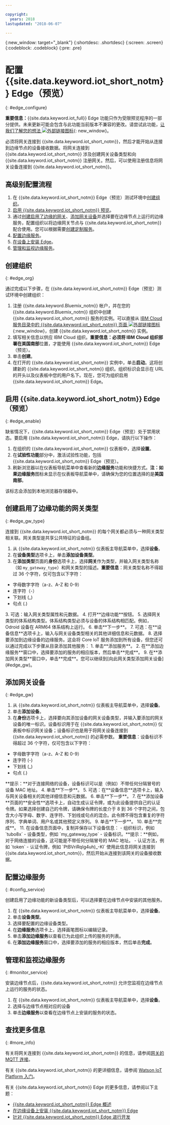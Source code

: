```yaml
---

copyright:
  years: 2018
lastupdated: "2018-06-07"

---
```


{:new_window: target="\_blank"}
{:shortdesc: .shortdesc}
{:screen: .screen}
{:codeblock: .codeblock}
{:pre: .pre}


# 配置 {{site.data.keyword.iot_short_notm}} Edge（预览）
{: #edge_configure}

**重要信息：**{{site.data.keyword.iot_full}} Edge 功能只作为受限预览程序的一部分提供。未来更新可能会包含与此功能当前版本不兼容的更改。请尝试此功能，[让我们了解您的想法 ![外部链接图标](../../../icons/launch-glyph.svg)](https://developer.ibm.com/answers/smart-spaces/17/internet-of-things.html){: new_window}。

必须将网关连接到 {{site.data.keyword.iot_short_notm}}，然后才能开始从连接到边缘节点的设备接收数据。将网关连接到 {{site.data.keyword.iot_short_notm}} 涉及创建网关设备类型和向 {{site.data.keyword.iot_short_notm}} 注册网关。然后，可以使用注册信息将网关设备连接到 {{site.data.keyword.iot_short_notm}}。


## 高级别配置流程

1. 在 {{site.data.keyword.iot_short_notm}} Edge（预览）测试环境中[创建组织](#edge_org)。
2. [启用 {{site.data.keyword.iot_short_notm}} 预览](#edge_enable)。
3. 通过[创建启用了边缘的网关](#edge_gw_type)、[添加网关设备](#edge_gw)并选择要在边缘节点上运行的边缘服务，配置组织以将边缘网关节点与 {{site.data.keyword.iot_short_notm}} 配合使用。您可以根据需要[创建定制服务](WIoTP_edge_dev.html#create_service)。
4. [配置边缘服务](#config_service)。
5. [在设备上安装 Edge](#edge_install_device)。
6. [管理和监视边缘服务](#monitor_service)。

## 创建组织
{: #edge_org}

通过完成以下步骤，在 {{site.data.keyword.iot_short_notm}} Edge（预览）测试环境中创建组织：
1. 注册 {{site.data.keyword.Bluemix_notm}} 帐户，并在您的 {{site.data.keyword.Bluemix_notm}} 组织中创建 {{site.data.keyword.iot_short_notm}} 服务的实例。可以直接从 [IBM Cloud 服务目录中的 {{site.data.keyword.iot_short_notm}} 页面 ![外部链接图标](../../../icons/launch-glyph.svg "外部链接图标")](https://console.{DomainName}/catalog/services/internet-of-things-platform/){:new_window}，创建 {{site.data.keyword.iot_short_notm}} 实例。  
2. 填写相关信息以供应 IBM Cloud 组织。**重要信息：**必须将 IBM Cloud 组织部署在**美国南部**位置，才能使用 {{site.data.keyword.iot_short_notm}} Edge（预览）。
3. 单击**创建**。
4. 在打开的 {{site.data.keyword.iot_short_notm}} 实例中，单击**启动**。这将创建新的 {{site.data.keyword.iot_short_notm}} 组织。组织标识会显示在 URL 的开头以及仪表板中您的用户名下。现在，您可为组织启用 {{site.data.keyword.iot_short_notm}} Edge。

## 启用 {{site.data.keyword.iot_short_notm}} Edge（预览）
{: #edge_enable}

缺省情况下，{{site.data.keyword.iot_short_notm}} Edge（预览）处于禁用状态。要启用 {{site.data.keyword.iot_short_notm}} Edge，请执行以下操作：

1. 在组织的 {{site.data.keyword.iot_short_notm}} 仪表板中，选择**设置**。
2. 在**试验性功能**部分中，激活试验性功能，包括 {{site.data.keyword.iot_short_notm}} Edge（预览）。
3. 刷新浏览器以在仪表板导航菜单中查看新的**边缘服务**功能和快捷方式。**注：**如果**边缘服务**图标未显示在仪表板导航菜单中，请确保为您的位置选择的是**美国南部**。

该标志会添加到本地浏览器存储器中。

## 创建启用了边缘功能的网关类型
{: #edge_gw_type}

连接到 {{site.data.keyword.iot_short_notm}} 的每个网关都必须与一种网关类型相关联。网关类型是共享公共特征的设备组。

1. 从 {{site.data.keyword.iot_short_notm}} 仪表板主导航菜单中，选择**设备**。
2. 在**设备类型**选项卡上，单击**添加设备类型**。
3. 在**添加类型**页面的**身份**选项卡上，选择**网关**作为类型，并输入网关类型名称（如 `my_gateway_type`）和网关类型的描述。**重要信息**：网关类型名称不得超过 36 个字符，仅可包含以下字符：
<ul>
 <li>字母数字字符（a-z、A-Z 和 0-9）</li>
 <li>连字符（-）</li>
 <li>下划线 (&lowbar;)</li>
 <li>句点 (.)</li>
 </ul>
3. 可选：输入网关类型属性和元数据。
4. 打开**边缘功能**按钮。
5. 选择网关类型的体系结构类型。体系结构类型必须与设备的体系结构相匹配。例如，Odroid 设备在 ARM64 体系结构上运行。
6. 单击**下一步**。
7. 可选：在**设备信息**选项卡上，输入与网关设备类型相关的其他详细信息和元数据。
8. 选择要添加到边缘设备的边缘服务。这会将 Core IoT 服务添加到所有设备，但您还可以通过完成以下步骤从目录添加其他服务：
 1. 单击**添加服务**。
 2. 在**添加边缘服务**窗口中，选择要添加的服务的相应版本，然后单击**完成**。
9. 在**添加网关类型**窗口中，单击**完成**。您可以继续到[向此网关类型添加网关设备](#edge_gw)。

## 添加网关设备
{: #edge_gw}

1. 从 {{site.data.keyword.iot_short_notm}} 仪表板主导航菜单中，选择**设备**。
2. 单击**添加设备**。
3. 在**身份**选项卡上，选择要向其添加设备的网关设备类型，并输入要添加的网关设备的唯一标识。设备标识用于在 {{site.data.keyword.iot_short_notm}} 仪表板中标识网关设备；设备标识也是用于将网关设备连接到 {{site.data.keyword.iot_short_notm}} 的必需参数。
**重要信息**：设备标识不得超过 36 个字符，仅可包含以下字符：
 <ul>
 <li>字母数字字符（a-z、A-Z 和 0-9）</li>
 <li>连字符 (-)</li>
 <li>下划线 (&lowbar;)</li>
 <li>句点 (.)</li>
 </ul>
 **提示：**对于连接网络的设备，设备标识可以是（例如）不带任何分隔冒号的设备 MAC 地址。
4. 单击**下一步**。
5. 可选：在**设备信息**选项卡上，输入与网关设备相关的其他详细信息和元数据。
6. 单击**下一步**。
7. 在**添加设备**页面的**安全性**选项卡上，自动生成认证令牌，或为此设备提供自己的认证令牌。如果选择创建自己的令牌，请确保令牌的长度介于 8 到 36 个字符之间，包含大小写字母、数字、连字符、下划线或句点的混合。此令牌不得包含重复的字符序列、字典单词、用户名或其他预定义序列。
9. 单击**下一步**。
10. 单击**完成**。
11. 在设备信息页面中，复制并保存以下设备信息：
 - 组织标识，例如 `tubo8x`
 - 设备类型，例如 `my_gateway_type`
 - 设备标识。**提示：**例如，对于网络连接的设备，这可能是不带任何分隔冒号的 MAC 地址。
 - 认证方法，例如 `token`
 - 认证令牌，例如 `PtBVriRqIg4uh)_-Kl`
  使用此信息将网关连接到 {{site.data.keyword.iot_short_notm}}，然后开始从连接到该网关的设备接收数据。

## 配置边缘服务
{: #config_service}

创建启用了边缘功能的新设备类型后，可以选择要在边缘节点中安装的其他服务。

1. 在 {{site.data.keyword.iot_short_notm}} 仪表板主导航菜单中，选择**设备**。
2. 单击**设备类型**。
3. 选择要配置的边缘设备类型。
4. 在**边缘服务**选项卡上，选择画笔图标以编辑记录。
6. 单击**添加边缘服务**以查看已为此组织上传的服务的列表。
7. 在**添加边缘服务**窗口中，选择要添加的服务的相应版本，然后单击**完成**。
<!--7. In preview phase an unregister and register on Edge node is required in order to the new services t being installed.-->

## 管理和监视边缘服务
{: #monitor_service}

安装边缘节点后，{{site.data.keyword.iot_short_notm}} 允许您监视在边缘节点上运行的服务的状态。

1.	在 {{site.data.keyword.iot_short_notm}} 仪表板主导航菜单中，选择**设备**。
2.	选择与边缘节点相对应的设备
3.	单击**边缘服务**以查看在边缘节点上安装的服务的状态。

## 查找更多信息
{: #more_info}

有关将网关连接到 {{site.data.keyword.iot_short_notm}} 的信息，请参阅[网关的 MQTT 连接](https://console.bluemix.net/docs/services/IoT/gateways/mqtt.html#mqtt)。

有关 {{site.data.keyword.iot_short_notm}} 的更详细信息，请参阅 [Watson IoT Platform 入门](https://console.bluemix.net/docs/services/IoT/getting-started.html#getting-started-with-iotp)。

有关 {{site.data.keyword.iot_short_notm}} Edge 的更多信息，请参阅以下主题：
- [{{site.data.keyword.iot_short_notm}} Edge 概述](WIoTP_edge.html#edge_overview)
- [在边缘设备上安装 {{site.data.keyword.iot_short_notm}} Edge](WIoTP_edge_install.html#edge_install_device)
- [针对 {{site.data.keyword.iot_short_notm}} Edge 进行开发](WIoTP_edge_dev.html#edge_dev)
